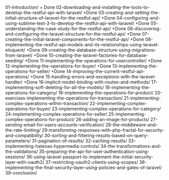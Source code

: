 01-introduction/ + Done
02-downloading-and-installing-the-tools-to-develop-the-restful-api-with-laravel/ +Done
03-creating-and-setting-the-initial-structure-of-laravel-for-the-restful-api/ +Done
04-configuring-and-using-sublime-text-3-to-develop-the-restful-api-with-laravel/ +Done
05-understanding-the-case-study-for-the-restful-api/ +Done
06-discovering-and-configuring-the-laravel-structure-for-the-restful-api/ +Done
07-creating-the-initial-laravel-components-for-the-restful-api/ +Done
08-implementing-the-restful-api-models-and-its-relationships-using-laravel-eloquent/ +Done
09-creating-the-database-structure-using-migrations-from-laravel/ +Done
10-creating-the-laravel-factories-for-database-seeding/ +Done
11-implementing-the-operations-for-usercontroller/ +Done
12-implementing-the-operations-for-buyer/ +Done
13-implementing-the-operations-for-seller/ +Done
14-improving-the-current-restful-api-operations/ +Done
15-handling-errors-and-exceptions-with-the-laravel-handler/ +Done
16-implicit-model-binding-with-routes-and-methods/
17-implementing-soft-deleting-for-all-the-models/
18-implementing-the-operations-for-category/
19-implementing-the-operations-for-product/
20-exercises-implementing-the-operations-for-transaction/
21-implementing-complex-operations-within-transaction/
22-implementing-complex-operations-for-buyer/
23-implementing-complex-operations-for-category/
24-implementing-complex-operations-for-seller/
25-implementing-complex-operations-for-product/
26-adding-an-image-for-products/
27-sending-email-for-users-accounts-verification/
28-the-middleware-and-the-rate-limiting/
29-transforming-responses-with-php-fractal-for-security-and-compatibility/
30-sorting-and-filtering-results-based-on-query-parameters/
31-pagination-of-results/
32-caching-results/
33-implementing-hateoas-hypermedia-controls/
34-the-transformations-and-the-validations/
35-preparing-the-api-for-user-authentication-using-sessions/
36-using-laravel-passport-to-implement-the-initial-security-layer-with-oauth2/
37-restricting-oauth2-clients-using-scopes/
38-implementing-the-final-security-layer-using-policies-and-gates-of-laravel/
39-conclusion/
